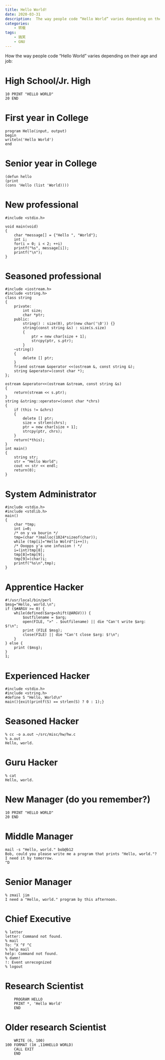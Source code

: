 ```yaml
---
title: Hello World!
date: 2020-03-31
description:  The way people code “Hello World” varies depending on their age and job.
categories:
    - 转载
tags:
    - 搞笑
    - GNU
---
```


How the way people code “Hello World” varies depending on their age and job:

# High School/Jr. High

```
10 PRINT "HELLO WORLD"
20 END
```

# First year in College

```
program Hello(input, output)
begin
writeln('Hello World')
end
```

# Senior year in College

```
(defun hello
(print
(cons 'Hello (list 'World))))
```

# New professional

```
#include <stdio.h>

void main(void)
{
    char *message[] = {"Hello ", "World"};
    int i;
    for(i = 0; i < 2; ++i)
    printf("%s", message[i]);
    printf("\n");
}
```

# Seasoned professional

```
#include <iostream.h>
#include <string.h>
class string
{
    private:
        int size;
        char *ptr;
    public:
        string() : size(0), ptr(new char('\0')) {}
        string(const string &s) : size(s.size)
        {
            ptr = new char[size + 1];
            strcpy(ptr, s.ptr);
        }
    ~string()
    {
        delete [] ptr;
    }
    friend ostream &operator <<(ostream &, const string &);
    string &operator=(const char *);
};

ostream &operator<<(ostream &stream, const string &s)
{
    return(stream << s.ptr);
}
string &string::operator=(const char *chrs)
{
    if (this != &chrs)
    {
        delete [] ptr;
        size = strlen(chrs);
        ptr = new char[size + 1];
        strcpy(ptr, chrs);
    }
    return(*this);
}
int main()
{
    string str;
    str = "Hello World";
    cout << str << endl;
    return(0);
}
```

# System Administrator

```
#include <stdio.h>
#include <stdlib.h>
main()
{
    char *tmp;
    int i=0;
    /* on y va bourin */
    tmp=(char *)malloc(1024*sizeof(char));
    while (tmp[i]="Hello Wolrd"[i++]);
    /* Ooopps y'a une infusion ! */
    i=(int)tmp[8];
    tmp[8]=tmp[9];
    tmp[9]=(char)i;
    printf("%s\n",tmp);
}
```

# Apprentice Hacker

```
#!/usr/local/bin/perl
$msg="Hello, world.\n";
if ($#ARGV >= 0) {
    while(defined($arg=shift(@ARGV))) {
	    $outfilename = $arg;
	    open(FILE, ">" . $outfilename) || die "Can't write $arg: $!\n";
	    print (FILE $msg);
	    close(FILE) || die "Can't close $arg: $!\n";
    }
} else {
    print ($msg);
}
1;
```

# Experienced Hacker

```
#include <stdio.h>
#include <string.h>
#define S "Hello, World\n"
main(){exit(printf(S) == strlen(S) ? 0 : 1);}
```

# Seasoned Hacker

```
% cc -o a.out ~/src/misc/hw/hw.c
% a.out
Hello, world.
```

# Guru Hacker

```
% cat
Hello, world.
```

# New Manager (do you remember?)

```
10 PRINT "HELLO WORLD"
20 END
```

# Middle Manager

```
mail -s "Hello, world." bob@b12
Bob, could you please write me a program that prints "Hello, world."?
I need it by tomorrow.
^D
```

# Senior Manager

```
% zmail jim
I need a "Hello, world." program by this afternoon.
```

# Chief Executive

```
% letter
letter: Command not found.
% mail
To: ^X ^F ^C
% help mail
help: Command not found.
% damn!
!: Event unrecognized
% logout
```

# Research Scientist

```
    PROGRAM HELLO
    PRINT *, 'Hello World'
    END
```

# Older research Scientist

```
	WRITE (6, 100)
100 FORMAT (1H ,11HHELLO WORLD)
	CALL EXIT
	END
```
